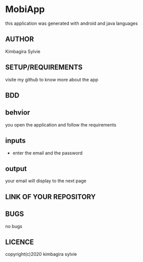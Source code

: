 # MobiApp
this application was generated with android and java languages
## AUTHOR
Kimbagira Sylvie
## SETUP/REQUIREMENTS
visite my github to know more about the app
## BDD
## behvior
you open the application and follow the requirements 
## inputs
* enter the email and the password
## output
your email will display to the next page
## LINK OF YOUR REPOSITORY
## BUGS
no bugs
## LICENCE
copyright(c)2020 kimbagira sylvie
